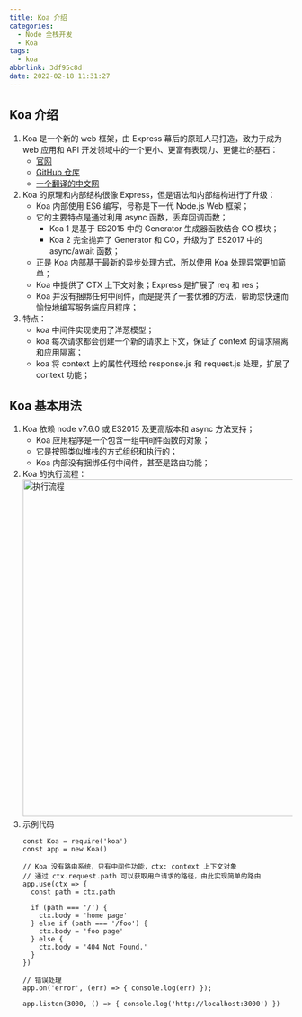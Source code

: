 ```yaml
---
title: Koa 介绍
categories:
  - Node 全栈开发
  - Koa
tags:
  - koa
abbrlink: 3df95c8d
date: 2022-02-18 11:31:27
---
```


## Koa 介绍
1. Koa 是一个新的 web 框架，由 Express 幕后的原班人马打造，致力于成为 web 应用和 API 开发领域中的一个更小、更富有表现力、更健壮的基石：
    - [官网](https://koajs.com/)
    - [GitHub 仓库](https://github.com/koajs/koa)
    - [一个翻译的中文网](https://koa.bootcss.com/)
2. Koa 的原理和内部结构很像 Express，但是语法和内部结构进行了升级：
    - Koa 内部使用 ES6 编写，号称是下一代 Node.js Web 框架；
    - 它的主要特点是通过利用 async 函数，丢弃回调函数；
      - Koa 1 是基于 ES2015 中的 Generator 生成器函数结合 CO 模块；
      - Koa 2 完全抛弃了 Generator 和 CO，升级为了 ES2017 中的 async/await 函数；
    - 正是 Koa 内部基于最新的异步处理方式，所以使用 Koa 处理异常更加简单；
    - Koa 中提供了 CTX 上下文对象；Express 是扩展了 req 和 res；
    - Koa 并没有捆绑任何中间件，而是提供了一套优雅的方法，帮助您快速而愉快地编写服务端应用程序；
3. 特点：
    - koa 中间件实现使用了洋葱模型；
    - koa 每次请求都会创建一个新的请求上下文，保证了 context 的请求隔离和应用隔离；
    - koa 将 context 上的属性代理给 response.js 和 request.js 处理，扩展了 context 功能；


## Koa 基本用法
1. Koa 依赖 node v7.6.0 或 ES2015 及更高版本和 async 方法支持；
    - Koa 应用程序是一个包含一组中间件函数的对象；
    - 它是按照类似堆栈的方式组织和执行的；
    - Koa 内部没有捆绑任何中间件，甚至是路由功能；
2. Koa 的执行流程：
    <img src="执行流程.jpg" width="600px" height="auto" class="custom-img" title="执行流程"/>
3. 示例代码
    ```JS
    const Koa = require('koa')
    const app = new Koa()
    
    // Koa 没有路由系统，只有中间件功能，ctx: context 上下文对象
    // 通过 ctx.request.path 可以获取用户请求的路径，由此实现简单的路由
    app.use(ctx => {
      const path = ctx.path
    
      if (path === '/') {
        ctx.body = 'home page'
      } else if (path === '/foo') {
        ctx.body = 'foo page'
      } else {
        ctx.body = '404 Not Found.'
      }
    })
    
    // 错误处理
    app.on('error', (err) => { console.log(err) });
    
    app.listen(3000, () => { console.log('http://localhost:3000') })
    ```